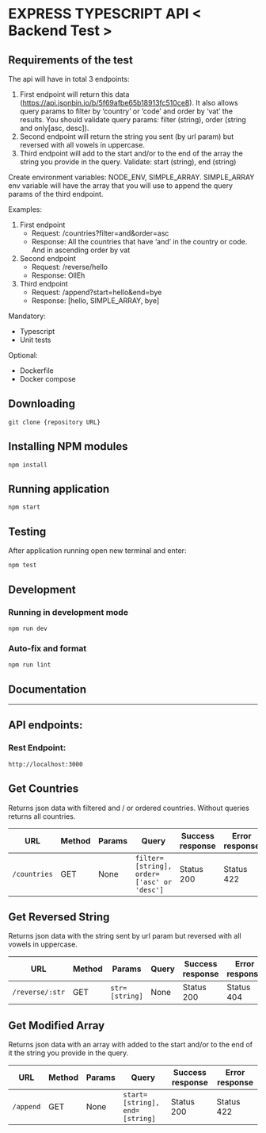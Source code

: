 # EXPRESS TYPESCRIPT API < Backend Test >

## Requirements of the test

The api will have in total 3 endpoints:

1. First endpoint will return this data (https://api.jsonbin.io/b/5f69afbe65b18913fc510ce8). It also allows query params to filter by ‘country’ or ‘code’ and order by ‘vat’ the results. You should validate query params: filter (string), order (string and only[asc, desc]).
2. Second endpoint will return the string you sent (by url param) but reversed with all vowels in uppercase.
3. Third endpoint will add to the start and/or to the end of the array the string you provide in the query.
   Validate: start (string), end (string)

Create environment variables: NODE_ENV, SIMPLE_ARRAY. SIMPLE_ARRAY env variable will have the array that you will use to append the query params of the third endpoint.

Examples:

1. First endpoint
   - Request: /countries?filter=and&order=asc
   - Response: All the countries that have ‘and’ in the country or code. And in ascending order by vat
2. Second endpoint
   - Request: /reverse/hello
   - Response: OllEh
3. Third endpoint
   - Request: /append?start=hello&end=bye
   - Response: [hello, SIMPLE_ARRAY, bye]

Mandatory:

- Typescript
- Unit tests

Optional:

- Dockerfile
- Docker compose

## Downloading

```
git clone {repository URL}
```

## Installing NPM modules

```
npm install
```

## Running application

```
npm start
```

## Testing

After application running open new terminal and enter:

```
npm test
```

## Development

### Running in development mode

```
npm run dev
```

### Auto-fix and format

```
npm run lint
```

## Documentation

---

## API endpoints:

### Rest Endpoint:

`http://localhost:3000`

## **Get Countries**

Returns json data with filtered and / or ordered countries. Without queries returns all countries.

| URL          | Method | Params | Query                                      | Success response | Error response |
| ------------ | ------ | ------ | ------------------------------------------ | ---------------- | -------------- |
| `/countries` | GET    | None   | `filter=[string], order=['asc' or 'desc']` | Status 200       | Status 422     |

## **Get Reversed String**

Returns json data with the string sent by url param but reversed with all vowels in uppercase.

| URL             | Method | Params         | Query | Success response | Error response |
| --------------- | ------ | -------------- | ----- | ---------------- | -------------- |
| `/reverse/:str` | GET    | `str=[string]` | None  | Status 200       | Status 404     |

## **Get Modified Array**

Returns json data with an array with added to the start and/or to the end of it the string you provide in the query.

| URL       | Method | Params | Query                          | Success response | Error response |
| --------- | ------ | ------ | ------------------------------ | ---------------- | -------------- |
| `/append` | GET    | None   | `start=[string], end=[string]` | Status 200       | Status 422     |
